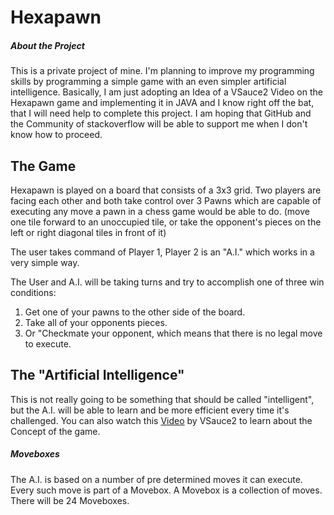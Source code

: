 # Hexapawn

##### About the Project

This is a private project of mine. I'm planning to improve my programming skills by programming a simple game with an even simpler artificial intelligence. 
Basically, I am just adopting an Idea of a VSauce2 Video on the Hexapawn game and implementing it in JAVA and I know right off the bat, 
that I will need help to complete this project. I am hoping that GitHub and the Community of stackoverflow will be able to support me when I don't know how to proceed.


## The Game

Hexapawn is played on a board that consists of a 3x3 grid. 
Two players are facing each other and both take control over 3 Pawns which are capable of executing any move a pawn in a chess game would be able to do.
(move one tile forward to an unoccupied tile, or take the opponent's pieces on the left or right diagonal tiles in front of it)

The user takes command of Player 1, Player 2 is an "A.I." which works in a very simple way.

The User and A.I. will be taking turns and try to accomplish one of three win conditions:

1. Get one of your pawns to the other side of the board.
2. Take all of your opponents pieces.
3. Or "Checkmate your opponent, which means that there is no legal move to execute.


## The "Artificial Intelligence"

This is not really going to be something that should be called "intelligent", but the A.I. will be able to learn and be more efficient every time it's challenged.
You can also watch this [Video](https://www.youtube.com/watch?v=sw7UAZNgGg8) by VSauce2 to learn about the Concept of the game.

##### Moveboxes

The A.I. is based on a number of pre determined moves it can execute. Every such move is part of a Movebox. A Movebox is a collection of moves.
There will be 24 Moveboxes.

